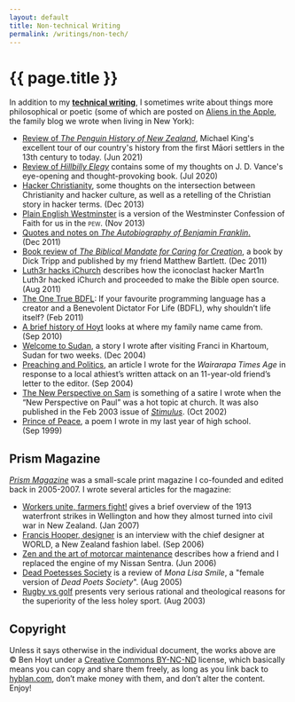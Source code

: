 ```yaml
---
layout: default
title: Non-technical Writing
permalink: /writings/non-tech/
---
```

# {{ page.title }}

In addition to my [**technical writing**](/writings/), I sometimes write about things more philosophical or poetic (some of which are posted on [Aliens in the Apple](https://aliensintheapple.com/), the family blog we wrote when living in New York):

* [Review of *The Penguin History of New Zealand*](/writings/nz-history/), Michael King's excellent tour of our country's history from the first Māori settlers in the 13th century to today. (Jun&nbsp;2021)
* [Review of *Hillbilly Elegy*](/writings/hillbilly-elegy/) contains some of my thoughts on J.&nbsp;D.&nbsp;Vance's eye-opening and thought-provoking book. (Jul&nbsp;2020)
* [Hacker Christianity](https://aliensintheapple.com/2013/12/22/hacker-christianity/), some thoughts on the intersection between Christianity and hacker culture, as well as a retelling of the Christian story in hacker terms. (Dec&nbsp;2013)
* [Plain English Westminster](/writings/pew/) is a version of the Westminster Confession of Faith for us in the <span class="smallcaps">pew</span>. (Nov&nbsp;2013)
* [Quotes and notes on *The Autobiography of Benjamin Franklin*.](https://aliensintheapple.com/2011/12/23/the-autobiography-of-benjamin-franklin/) (Dec&nbsp;2011)
* [Book review of *The Biblical Mandate for Caring for Creation*](https://aliensintheapple.com/2011/12/02/caring-for-creation/), a book by Dick Tripp and published by my friend Matthew Bartlett. (Dec&nbsp;2011)
* [Luth3r hacks iChurch](https://aliensintheapple.com/2011/08/30/luth3r-hacks-ichurch-makes-bible-open-source/) describes how the iconoclast hacker Mart1n Luth3r hacked iChurch and proceeded to make the Bible open source. (Aug&nbsp;2011)
* [The One True BDFL](https://aliensintheapple.com/2011/02/14/the-one-true-bdfl/): If your favourite programming language has a creator and a Benevolent Dictator For Life (BDFL), why shouldn&rsquo;t life itself? (Feb&nbsp;2011)
* [A brief history of Hoyt](https://aliensintheapple.com/2010/09/08/a-brief-history-of-hoyt/) looks at where my family name came from. (Sep&nbsp;2010)
* [Welcome to Sudan](/writings/welcome-to-sudan/), a story I wrote after visiting Franci in Khartoum, Sudan for two weeks. (Dec&nbsp;2004)
* [Preaching and Politics](/writings/preaching-and-politics/), an article I wrote for the *Wairarapa Times Age* in response to a local athiest&rsquo;s written attack on an 11-year-old friend&rsquo;s letter to the editor. (Sep&nbsp;2004)
* [The New Perspective on Sam](/prism-magazine/articles/npsam.html) is something of a satire I wrote when the &ldquo;New Perspective on Paul&rdquo; was a hot topic at church. It was also published in the Feb&nbsp;2003 issue of [*Stimulus*](http://www.laidlaw.ac.nz/stimulus). (Oct&nbsp;2002)
* [Prince of Peace](/writings/prince-of-peace/), a poem I wrote in my last year of high school. (Sep&nbsp;1999)


## Prism Magazine

[*Prism Magazine*](/prism-magazine/) was a small-scale print magazine I co-founded and edited back in 2005-2007. I wrote several articles for the magazine:

* [Workers unite, farmers fight!](/prism-magazine/issue5/history1.html) gives a brief overview of the 1913 waterfront strikes in Wellington and how they almost turned into civil war in New Zealand. (Jan&nbsp;2007)
* [Francis Hooper, designer](/prism-magazine/issue4/work.html) is an interview with the chief designer at WORLD, a New Zealand fashion label. (Sep&nbsp;2006)
* [Zen and the art of motorcar maintenance](/prism-magazine/issue3/wheels.html) describes how a friend and I replaced the engine of my Nissan Sentra. (Jun&nbsp;2006)
* [Dead Poetesses Society](/prism-magazine/issue1/movies.html) is a review of *Mona Lisa Smile*, a "female version of *Dead Poets Society*". (Aug&nbsp;2005)
* [Rugby vs golf](/prism-magazine/issue2/satire.html) presents very serious rational and theological reasons for the superiority of the less holey sport. (Aug&nbsp;2003)


## Copyright

Unless it says otherwise in the individual document, the works above are &copy;&nbsp;Ben&nbsp;Hoyt under a [Creative Commons BY-NC-ND](http://creativecommons.org/licenses/by-nc-nd/3.0/) license, which basically means you can copy and share them freely, as long as you link back to [hyblan.com](https://hyblan.com/), don&rsquo;t make money with them, and don&rsquo;t alter the content. Enjoy!
